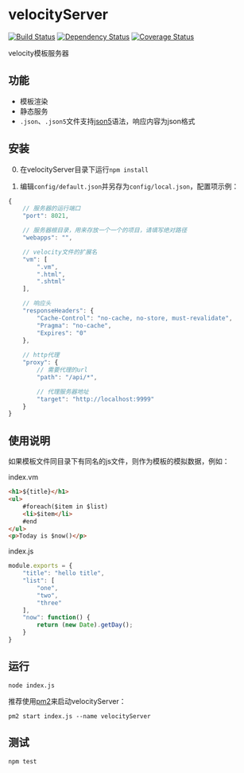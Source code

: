 # velocityServer

[![Build Status](https://travis-ci.org/holyzfy/velocityServer.svg)](https://travis-ci.org/holyzfy/velocityServer)
[![Dependency Status](https://david-dm.org/holyzfy/velocityServer.svg)](https://david-dm.org/holyzfy/velocityServer)
[![Coverage Status](https://coveralls.io/repos/holyzfy/velocityServer/badge.svg?branch=master&service=github)](https://coveralls.io/github/holyzfy/velocityServer?branch=master)

velocity模板服务器

## 功能

 - 模板渲染
 - 静态服务
 - `.json`、`.json5`文件支持[json5](https://github.com/json5/json5)语法，响应内容为json格式

## 安装

0. 在velocityServer目录下运行`npm install`

0. 编辑`config/default.json`并另存为`config/local.json`，配置项示例：

```js
{
    // 服务器的运行端口
    "port": 8021,

    // 服务器根目录，用来存放一个一个的项目，请填写绝对路径
    "webapps": "",

    // velocity文件的扩展名
    "vm": [
        ".vm",
        ".html",
        ".shtml"
    ],

    // 响应头
    "responseHeaders": {
        "Cache-Control": "no-cache, no-store, must-revalidate",
        "Pragma": "no-cache",
        "Expires": "0"
    },
    
    // http代理
    "proxy": {
        // 需要代理的url
        "path": "/api/*",

        // 代理服务器地址
        "target": "http://localhost:9999"
    }
}
```

## 使用说明

如果模板文件同目录下有同名的js文件，则作为模板的模拟数据，例如：

index.vm

```html
<h1>${title}</h1>
<ul>
    #foreach($item in $list)
    <li>$item</li>
    #end
</ul>
<p>Today is $now()</p>
```

index.js

```js
module.exports = {
    "title": "hello title",
    "list": [
        "one",
        "two",
        "three"
    ],
    "now": function() {
        return (new Date).getDay();
    }
}
```

## 运行

    node index.js

推荐使用[pm2](https://www.npmjs.com/package/pm2)来启动velocityServer：

    pm2 start index.js --name velocityServer

## 测试

    npm test
